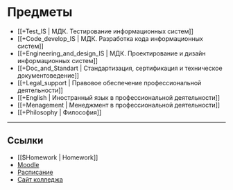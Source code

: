 # Предметы
- [[+Test_IS | МДК. Тестирование информационных систем]]
- [[+Code_develop_IS | МДК. Разработка кода информационных систем]]
- [[+Engineering_and_design_IS | МДК. Проектирование и дизайн информационных систем]]
- [[+Doc_and_Standart | Стандартизация, сертификация и техническое документоведение]]
- [[+Legal_support | Правовое обеспечение профессиональной деятельности]]
- [[+English | Иностранный язык в профессиональной деятельности]]
- [[+Menagement | Менеджмент в профессиональной деятельности]]
- [[+Philosophy | Философия]]
---

## Ссылки

- [[$Homework | Homework]]
- [Moodle](https://moodle.ukrtb.ru/)
- [Расписание](https://study.ukrtb.ru/rasp)
- [Сайт колледжа](https://ukrtb.ru/)